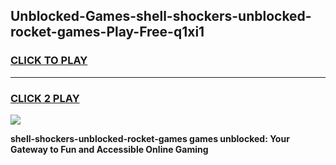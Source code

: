 
## Unblocked-Games-shell-shockers-unblocked-rocket-games-Play-Free-q1xi1
<h3>
<a href="https://premium76.site?title=shell-shockers-unblocked-rocket-games&ref=10A">CLICK TO PLAY</a></h3>
<hr>

<h3>
<a href="https://premium76.site?title=shell-shockers-unblocked-rocket-games&ref=10A">CLICK 2 PLAY</a>
  
</h3>

<a href="https://premium76.site?title=shell-shockers-unblocked-rocket-games&ref=10A"><img src="https://clearcache.store/games.png"></a>


**shell-shockers-unblocked-rocket-games games unblocked: Your Gateway to Fun and Accessible Online Gaming**
